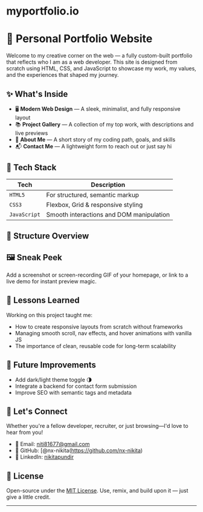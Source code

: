 # myportfolio.io
# 💼 Personal Portfolio Website

Welcome to my creative corner on the web — a fully custom-built portfolio that reflects who I am as a web developer. This site is designed from scratch using HTML, CSS, and JavaScript to showcase my work, my values, and the experiences that shaped my journey.

## ✨ What's Inside
- 🖥️ **Modern Web Design** — A sleek, minimalist, and fully responsive layout
- 📚 **Project Gallery** — A collection of my top work, with descriptions and live previews
- 🎯 **About Me** — A short story of my coding path, goals, and skills
- 📬 **Contact Me** — A lightweight form to reach out or just say hi

## 🔧 Tech Stack
| Tech        | Description                               |
|-------------|-------------------------------------------|
| `HTML5`     | For structured, semantic markup           |
| `CSS3`      | Flexbox, Grid & responsive styling        |
| `JavaScript`| Smooth interactions and DOM manipulation  |

## 📁 Structure Overview
## 🖼️ Sneak Peek
Add a screenshot or screen-recording GIF of your homepage, or link to a live demo for instant preview magic.

## 🧠 Lessons Learned
Working on this project taught me:
- How to create responsive layouts from scratch without frameworks
- Managing smooth scroll, nav effects, and hover animations with vanilla JS
- The importance of clean, reusable code for long-term scalability

## 📌 Future Improvements
- Add dark/light theme toggle 🌗  
- Integrate a backend for contact form submission  
- Improve SEO with semantic tags and metadata

## 🤝 Let's Connect
Whether you're a fellow developer, recruiter, or just browsing—I'd love to hear from you!
- 💌 Email: niti81677@gmail.com 
- 🐙 GitHub: [@nx-nikita(https://github.com/nx-nikita)  
- 💼 LinkedIn: [nikitapundir](https://www.linkedin.com/in/nikita-pundir-a1b1a5322)

## 🪪 License
Open-source under the [MIT License](LICENSE). Use, remix, and build upon it — just give a little credit.

---
